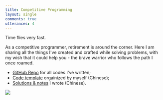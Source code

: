 ```yaml
---
title: Competitive Programming
layout: single
comments: true
utterances: 4
---
```


Time flies very fast. 

As a competitive programmer, retirement is around the corner. Here I am sharing all the things I've created and crafted while solving problems, with my wish that it could help you - the brave warrior who follows the path I once roamed.

- [GitHub Repo](https://github.com/codgician/Competitive-Programming) for all codes I've written;
- [Code template](/zh-hans/icpc/templates) orgainized by myself (Chinese);
- [Solutions & notes](/zh-hans/tags/competitive-programming) I wrote (Chinese). 

![](https://github.com/codgician/Competitive-Programming/raw/master/iloveu.png)